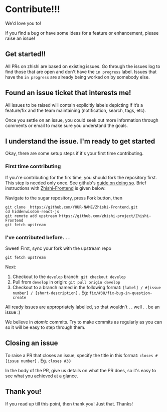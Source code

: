 # Contribute!!!

We'd love you to!

If you find a bug or have some ideas for a feature or enhancement, please raise an issue!


## Get started!!

All PRs on zhishi are based on existing issues. Go through the issues log to find those that are open and don't have the `in progress` label. Issues that have the `in progress` are already being worked on by somebody else.

## Found an issue ticket that interests me!

All issues to be raised will contain explicitly labels depicting if it’s a feature/fix and the team maintaining (notification, search, tags, etc).

Once you settle on an issue, you could seek out more information through comments or email to make sure you understand the goals.


## I understand the issue. I'm ready to get started

Okay, there are some setup steps if it's your first time contributing.

### First time contributing

If you're contributing for the firs time, you should fork the repository first. This step is needed only once. See github's [guide on doing so](https://help.github.com/articles/fork-a-repo/). Brief instructions with [Zhishi-Frontend](zhishi.andela.com) is given below:

Navigate to the sugar repository, press Fork button, then

    git clone  https://github.com/YOUR-NAME/Zhishi-Frontend.git
    cd hiddenwisdom-react-js
    git remote add upstream https://github.com/zhishi-project/Zhishi-Frontend
    git fetch upstream

### I've contributed before. . .

Sweet! First, sync your fork with the upstream repo

    git fetch upstream


Next:

1. Checkout to the `develop` branch: `git checkout develop`
2. Pull from `develop` in origin: `git pull origin develop`
3. Checkout to a branch named in the following format:
`[label] / #[issue number] / [short-description]` .
Eg: `fix/#38/fix-bug-in-question-create`

All ready issues are appropriately labelled, so that wouldn't . . well . . be an issue :)

We believe in _atomic_ commits. Try to make commits as regularly as you can so it will be easy to step through them.

## Closing an issue

To raise a PR that closes an issue, specify the title in this format: `closes #[issue number]` . Eg. `closes #38`

In the body of the PR, give us details on what the PR does, so it's easy to see what you achieved at a glance.

## Thank you!

If you read up till this point, then thank you! Just that. Thanks!
